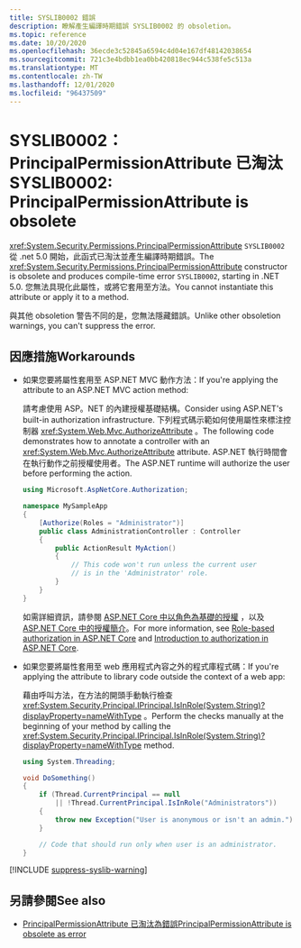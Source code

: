 ```yaml
---
title: SYSLIB0002 錯誤
description: 瞭解產生編譯時期錯誤 SYSLIB0002 的 obsoletion。
ms.topic: reference
ms.date: 10/20/2020
ms.openlocfilehash: 36ecde3c52845a6594c4d04e167df48142038654
ms.sourcegitcommit: 721c3e4bdbb1ea0bb420818ec944c538fe5c513a
ms.translationtype: MT
ms.contentlocale: zh-TW
ms.lasthandoff: 12/01/2020
ms.locfileid: "96437509"
---
```

# <a name="syslib0002-principalpermissionattribute-is-obsolete"></a><span data-ttu-id="6d441-103">SYSLIB0002： PrincipalPermissionAttribute 已淘汰</span><span class="sxs-lookup"><span data-stu-id="6d441-103">SYSLIB0002: PrincipalPermissionAttribute is obsolete</span></span>

<span data-ttu-id="6d441-104"><xref:System.Security.Permissions.PrincipalPermissionAttribute> `SYSLIB0002` 從 .net 5.0 開始，此函式已淘汰並產生編譯時期錯誤。</span><span class="sxs-lookup"><span data-stu-id="6d441-104">The <xref:System.Security.Permissions.PrincipalPermissionAttribute> constructor is obsolete and produces compile-time error `SYSLIB0002`, starting in .NET 5.0.</span></span> <span data-ttu-id="6d441-105">您無法具現化此屬性，或將它套用至方法。</span><span class="sxs-lookup"><span data-stu-id="6d441-105">You cannot instantiate this attribute or apply it to a method.</span></span>

<span data-ttu-id="6d441-106">與其他 obsoletion 警告不同的是，您無法隱藏錯誤。</span><span class="sxs-lookup"><span data-stu-id="6d441-106">Unlike other obsoletion warnings, you can't suppress the error.</span></span>

## <a name="workarounds"></a><span data-ttu-id="6d441-107">因應措施</span><span class="sxs-lookup"><span data-stu-id="6d441-107">Workarounds</span></span>

- <span data-ttu-id="6d441-108">如果您要將屬性套用至 ASP.NET MVC 動作方法：</span><span class="sxs-lookup"><span data-stu-id="6d441-108">If you're applying the attribute to an ASP.NET MVC action method:</span></span>

  <span data-ttu-id="6d441-109">請考慮使用 ASP。NET 的內建授權基礎結構。</span><span class="sxs-lookup"><span data-stu-id="6d441-109">Consider using ASP.NET's built-in authorization infrastructure.</span></span> <span data-ttu-id="6d441-110">下列程式碼示範如何使用屬性來標注控制器 <xref:System.Web.Mvc.AuthorizeAttribute> 。</span><span class="sxs-lookup"><span data-stu-id="6d441-110">The following code demonstrates how to annotate a controller with an <xref:System.Web.Mvc.AuthorizeAttribute> attribute.</span></span> <span data-ttu-id="6d441-111">ASP.NET 執行時間會在執行動作之前授權使用者。</span><span class="sxs-lookup"><span data-stu-id="6d441-111">The ASP.NET runtime will authorize the user before performing the action.</span></span>

  ```csharp
  using Microsoft.AspNetCore.Authorization;

  namespace MySampleApp
  {
      [Authorize(Roles = "Administrator")]
      public class AdministrationController : Controller
      {
          public ActionResult MyAction()
          {
              // This code won't run unless the current user
              // is in the 'Administrator' role.
          }
      }
  }
  ```

  <span data-ttu-id="6d441-112">如需詳細資訊，請參閱 [ASP.NET Core 中以角色為基礎的授權](/aspnet/core/security/authorization/roles) ，以及 [ASP.NET Core 中的授權簡介](/aspnet/core/security/authorization/introduction)。</span><span class="sxs-lookup"><span data-stu-id="6d441-112">For more information, see [Role-based authorization in ASP.NET Core](/aspnet/core/security/authorization/roles) and [Introduction to authorization in ASP.NET Core](/aspnet/core/security/authorization/introduction).</span></span>

- <span data-ttu-id="6d441-113">如果您要將屬性套用至 web 應用程式內容之外的程式庫程式碼：</span><span class="sxs-lookup"><span data-stu-id="6d441-113">If you're applying the attribute to library code outside the context of a web app:</span></span>

  <span data-ttu-id="6d441-114">藉由呼叫方法，在方法的開頭手動執行檢查 <xref:System.Security.Principal.IPrincipal.IsInRole(System.String)?displayProperty=nameWithType> 。</span><span class="sxs-lookup"><span data-stu-id="6d441-114">Perform the checks manually at the beginning of your method by calling the <xref:System.Security.Principal.IPrincipal.IsInRole(System.String)?displayProperty=nameWithType> method.</span></span>

  ```csharp
  using System.Threading;

  void DoSomething()
  {
      if (Thread.CurrentPrincipal == null
          || !Thread.CurrentPrincipal.IsInRole("Administrators"))
      {
          throw new Exception("User is anonymous or isn't an admin.");
      }

      // Code that should run only when user is an administrator.
  }
  ```

[!INCLUDE [suppress-syslib-warning](../../../includes/suppress-syslib-warning.md)]

## <a name="see-also"></a><span data-ttu-id="6d441-115">另請參閱</span><span class="sxs-lookup"><span data-stu-id="6d441-115">See also</span></span>

- [<span data-ttu-id="6d441-116">PrincipalPermissionAttribute 已淘汰為錯誤</span><span class="sxs-lookup"><span data-stu-id="6d441-116">PrincipalPermissionAttribute is obsolete as error</span></span>](core-libraries/5.0/principalpermissionattribute-obsolete.md)
